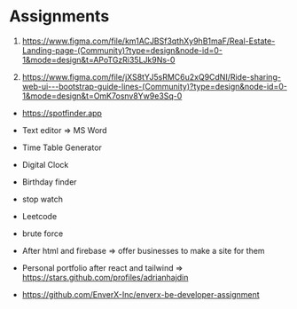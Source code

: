# Assignments

1. https://www.figma.com/file/km1ACJBSf3qthXy9hB1maF/Real-Estate-Landing-page-(Community)?type=design&node-id=0-1&mode=design&t=APoTGzRi35LJk9Ns-0

1. https://www.figma.com/file/jXS8tYJ5sRMC6u2xQ9CdNI/Ride-sharing-web-ui---bootstrap-guide-lines-(Community)?type=design&node-id=0-1&mode=design&t=OmK7osnv8Yw9e3Sq-0

- https://spotfinder.app

- Text editor => MS Word

- Time Table Generator
- Digital Clock
- Birthday finder
- stop watch
- Leetcode
- brute force

- After html and firebase => offer businesses to make a site for them

- Personal portfolio after react and tailwind => https://stars.github.com/profiles/adrianhajdin

- https://github.com/EnverX-Inc/enverx-be-developer-assignment
